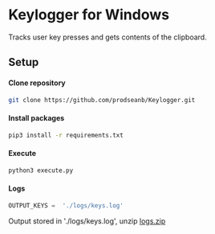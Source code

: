 # Keylogger for Windows
Tracks user key presses and gets contents of the clipboard.
## Setup
#### Clone repository
```bash
git clone https://github.com/prodseanb/Keylogger.git
```
#### Install packages
```bash
pip3 install -r requirements.txt
```
#### Execute
```bash
python3 execute.py
```
#### Logs
```python
OUTPUT_KEYS =  './logs/keys.log'
```
Output stored in './logs/keys.log', unzip [logs.zip](https://github.com/prodseanb/Keylogger/blob/main/logs.zip)
